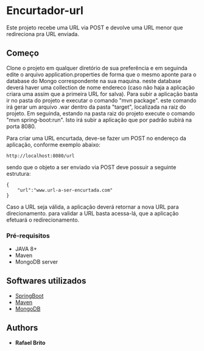 # Encurtador-url

Este projeto recebe uma URL via POST e devolve uma URL menor que redireciona pra URL enviada.

## Começo

Clone o projeto em qualquer diretório de sua preferência e em seguinda edite o arquivo application.properties de forma que o mesmo aponte para o database do Mongo correspondente na sua maquina. neste database deverá haver uma collection de nome endereco (caso não haja a aplicação criara uma assim que a primeira URL for salva). 
Para subir a aplicação basta ir no pasta do projeto e executar o comando "mvn package". este comando irá gerar um arquivo .war dentro da pasta "target", localizada na raiz do projeto. Em seguinda, estando na pasta raiz do projeto execute o comando "mvn spring-boot:run". Isto irá subir a aplicação que por padrão subirá na porta 8080.

Para criar uma URL encurtada, deve-se fazer um POST no endereço da aplicação, conforme exemplo abaixo: 
```
http://localhost:8080/url
```
sendo que o objeto a ser enviado via POST deve possuir a seguinte estrutura:
```
{
    "url":"www.url-a-ser-encurtada.com"
}
```
Caso a URL seja válida, a aplicação deverá retornar a nova URL para direcionamento.
para validar a URL basta acessa-lá, que a aplicação efetuará o redirecionamento.

### Pré-requisitos

- JAVA 8+
- Maven
- MongoDB server

## Softwares utilizados

* [SpringBoot](hhttps://spring.io/projects/spring-boot/)
* [Maven](https://maven.apache.org/)
* [MongoDB](https://docs.mongodb.com/manual/introduction/)


## Authors

* **Rafael Brito** 

